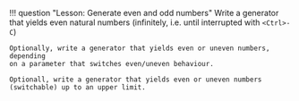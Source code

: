 !!! question "Lesson: Generate even and odd numbers"
    Write a generator that yields even natural numbers (infinitely, i.e. until
    interrupted with `<Ctrl>-C`)

    Optionally, write a generator that yields even or uneven numbers, depending
    on a parameter that switches even/uneven behaviour.

    Optionall, write a generator that yields even or uneven numbers
    (switchable) up to an upper limit.
